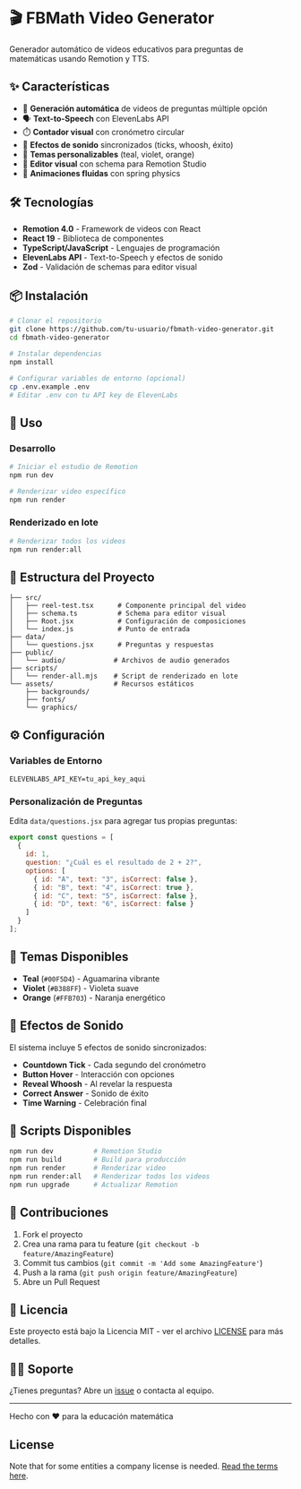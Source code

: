 # 🎬 FBMath Video Generator

Generador automático de videos educativos para preguntas de matemáticas usando Remotion y TTS.

## ✨ Características

- 🎯 **Generación automática** de videos de preguntas múltiple opción
- 🗣️ **Text-to-Speech** con ElevenLabs API
- ⏱️ **Contador visual** con cronómetro circular
- 🎵 **Efectos de sonido** sincronizados (ticks, whoosh, éxito)
- 🎨 **Temas personalizables** (teal, violet, orange)
- 📝 **Editor visual** con schema para Remotion Studio
- 🎪 **Animaciones fluidas** con spring physics

## 🛠️ Tecnologías

- **Remotion 4.0** - Framework de videos con React
- **React 19** - Biblioteca de componentes
- **TypeScript/JavaScript** - Lenguajes de programación
- **ElevenLabs API** - Text-to-Speech y efectos de sonido
- **Zod** - Validación de schemas para editor visual

## 📦 Instalación

```bash
# Clonar el repositorio
git clone https://github.com/tu-usuario/fbmath-video-generator.git
cd fbmath-video-generator

# Instalar dependencias
npm install

# Configurar variables de entorno (opcional)
cp .env.example .env
# Editar .env con tu API key de ElevenLabs
```

## 🚀 Uso

### Desarrollo
```bash
# Iniciar el estudio de Remotion
npm run dev

# Renderizar video específico
npm run render
```

### Renderizado en lote
```bash
# Renderizar todos los videos
npm run render:all
```

## 📁 Estructura del Proyecto

```
├── src/
│   ├── reel-test.tsx      # Componente principal del video
│   ├── schema.ts          # Schema para editor visual
│   ├── Root.jsx           # Configuración de composiciones
│   └── index.js           # Punto de entrada
├── data/
│   └── questions.jsx      # Preguntas y respuestas
├── public/
│   └── audio/            # Archivos de audio generados
├── scripts/
│   └── render-all.mjs    # Script de renderizado en lote
└── assets/               # Recursos estáticos
    ├── backgrounds/
    ├── fonts/
    └── graphics/
```

## ⚙️ Configuración

### Variables de Entorno
```env
ELEVENLABS_API_KEY=tu_api_key_aqui
```

### Personalización de Preguntas

Edita `data/questions.jsx` para agregar tus propias preguntas:

```javascript
export const questions = [
  {
    id: 1,
    question: "¿Cuál es el resultado de 2 + 2?",
    options: [
      { id: "A", text: "3", isCorrect: false },
      { id: "B", text: "4", isCorrect: true },
      { id: "C", text: "5", isCorrect: false },
      { id: "D", text: "6", isCorrect: false }
    ]
  }
];
```

## 🎨 Temas Disponibles

- **Teal** (`#00F5D4`) - Aguamarina vibrante
- **Violet** (`#B388FF`) - Violeta suave  
- **Orange** (`#FFB703`) - Naranja energético

## 🎵 Efectos de Sonido

El sistema incluye 5 efectos de sonido sincronizados:
- **Countdown Tick** - Cada segundo del cronómetro
- **Button Hover** - Interacción con opciones
- **Reveal Whoosh** - Al revelar la respuesta
- **Correct Answer** - Sonido de éxito
- **Time Warning** - Celebración final

## 📖 Scripts Disponibles

```bash
npm run dev          # Remotion Studio
npm run build        # Build para producción  
npm run render       # Renderizar video
npm run render:all   # Renderizar todos los videos
npm run upgrade      # Actualizar Remotion
```

## 🤝 Contribuciones

1. Fork el proyecto
2. Crea una rama para tu feature (`git checkout -b feature/AmazingFeature`)
3. Commit tus cambios (`git commit -m 'Add some AmazingFeature'`)
4. Push a la rama (`git push origin feature/AmazingFeature`)
5. Abre un Pull Request

## 📄 Licencia

Este proyecto está bajo la Licencia MIT - ver el archivo [LICENSE](LICENSE) para más detalles.

## 🙋‍♂️ Soporte

¿Tienes preguntas? Abre un [issue](https://github.com/tu-usuario/fbmath-video-generator/issues) o contacta al equipo.

---

Hecho con ❤️ para la educación matemática

## License

Note that for some entities a company license is needed. [Read the terms here](https://github.com/JonnyBurger/remotion/blob/main/LICENSE.md).
